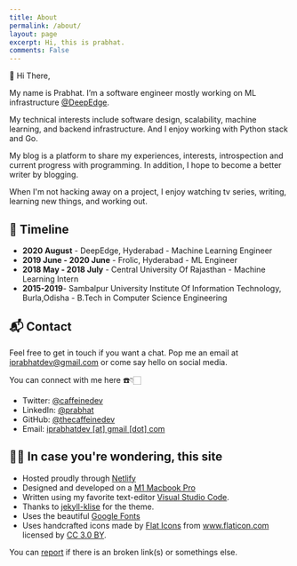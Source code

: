 ```yaml
---
title: About
permalink: /about/
layout: page
excerpt: Hi, this is prabhat. 
comments: False
---
```


👋  Hi There,

My name is Prabhat. I’m a software engineer mostly working on ML infrastructure [@DeepEdge](https://www.deepedge.ai/).


My technical interests include software design, scalability, machine learning, and backend infrastructure. And I enjoy working with Python stack and Go.

My blog is a platform to share my experiences, interests, introspection and current progress with programming. In addition, I hope to become a better writer by blogging.


When I'm not hacking away on a project, I enjoy watching tv series, writing, learning new things, and working out.


## 📆 Timeline

* __2020 August__ - DeepEdge, Hyderabad - Machine Learning Engineer
* __2019 June - 2020 June__ - Frolic, Hyderabad - ML Engineer
* __2018 May - 2018 July__ - Central University Of Rajasthan - Machine Learning Intern
* __2015-2019__- Sambalpur University Institute Of Information Technology, Burla,Odisha - B.Tech in Computer Science Engineering


## 📬 Contact 


Feel free to get in touch if you want a chat. Pop me an email at <a href="mailto:iprabhatdev@gmail.com?subject=Hello%20Prabhat!">iprabhatdev@gmail.com</a> or come say hello on social media.

You can connect with me here ☎️👇🏻

- Twitter: <a href="https://twitter.com/thecaffeinedev" target="_blank">@caffeinedev</a>
- LinkedIn: <a href="https://www.linkedin.com/in/prabhat-kumar-sahu-b9a53674/" target="_blank">@prabhat</a>
- GitHub: <a href="https://github.com/thecaffeinedev" target="_blank">@thecaffeinedev</a>
- Email:  <a href = "mailto: iprabhatdev@gmail.com">iprabhatdev [at] gmail [dot]  com</a>

##  👨‍💻 In case you're wondering, this site


- Hosted proudly through <a href="https://www.netlify.com/" target="_blank">Netlify</a>
- Designed and developed on a <a href="" target="_blank">M1 Macbook Pro</a>
- Written using my favorite text-editor  <a href="https://code.visualstudio.com/" target="_blank">Visual Studio Code</a>.
- Thanks to [jekyll-klise](http://github.com/piharpi/jekyll-klise/) for the theme.
- Uses the beautiful <a href="https://fonts.google.com/" target="_blank">Google Fonts</a>
- Uses handcrafted icons made by <a href="https://www.flaticon.com/authors/flat-icons" title="Flat Icons">Flat Icons</a> from <a href="https://www.flaticon.com/" title="Flaticon">www.flaticon.com</a> licensed by <a href="http://creativecommons.org/licenses/by/3.0/" title="Creative Commons BY 3.0" target="_blank">CC 3.0 BY</a>.



You can [report](https://github.com/TheCaffeineDev/iprabhat/issues/new) if there is an broken link(s) or somethings else.


